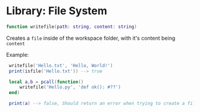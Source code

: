# Library: File System

```lua
function writefile(path: string, content: string)
```
Creates a `file` inside of the workspace folder, with it's content being `content`

Example:
```lua
 writefile('Hello.txt', 'Hello, World!')
 print(isfile('Hello.txt')) --> true

 local a,b = pcall(function()
     writefile('Hello.py', 'def ok(): #??')   
 end)

 print(a) --> false, Should return an error when trying to create a file that can have malicious impacts on the users PC
```
